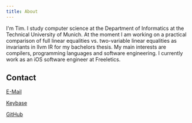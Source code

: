 ```yaml
---
title: About
---
```


I'm Tim. I study computer science at the Department of Informatics at the Technical University of Munich. At the moment I am working on a practical comparison of full linear equalities vs. two-variable linear equalities as invariants in llvm IR for my bachelors thesis.
My main interests are compilers, programming languages and software engineering. I currently work as an iOS software engineer at Freeletics.

## Contact

[E-Mail](mailto:tgymnich@icloud.com)

[Keybase](https://keybase.io/tg908)

[GitHub](https://github.com/tgymnich)

